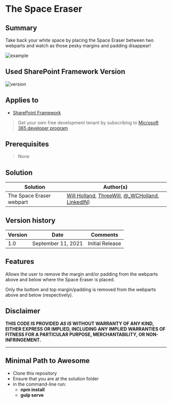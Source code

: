 # The Space Eraser

## Summary

Take back your white space by placing the Space Eraser between two webparts and watch as those pesky margins and padding disappear!

![example](./assets/SpaceEraser-BeforeAndAfter.gif)

## Used SharePoint Framework Version

![version](https://img.shields.io/npm/v/@microsoft/sp-component-base/latest?color=green)

## Applies to

- [SharePoint Framework](https://aka.ms/spfx)


> Get your own free development tenant by subscribing to [Microsoft 365 developer program](http://aka.ms/o365devprogram)

## Prerequisites

> None

## Solution

Solution|Author(s)
--------|---------
The Space Eraser webpart | [Will Holland](https://github.com/willholland), [ThreeWill](https://threewill.com/team/will-holland/),  [@_WCHolland](https://twitter.com/_wcholland), [LinkedIN](https://www.linkedin.com/in/will-holland-484b0041/))

## Version history

Version|Date|Comments
-------|----|--------
1.0|September 11, 2021| Initial Release

## Features

Allows the user to remove the margin and/or padding from the webparts above and below where the Space Eraser is placed. 

Only the bottom and top margin/padding is removed from the webparts above and below (respectively).

## Disclaimer

**THIS CODE IS PROVIDED *AS IS* WITHOUT WARRANTY OF ANY KIND, EITHER EXPRESS OR IMPLIED, INCLUDING ANY IMPLIED WARRANTIES OF FITNESS FOR A PARTICULAR PURPOSE, MERCHANTABILITY, OR NON-INFRINGEMENT.**

---

## Minimal Path to Awesome

- Clone this repository
- Ensure that you are at the solution folder
- in the command-line run:
  - **npm install**
  - **gulp serve**
